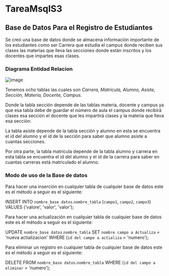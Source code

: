 # TareaMsqlS3
## Base de Datos Para el Registro de Estudiantes
Se creó una base de datos donde se almacena información importante de los estudiantes como ser Carrera que estudia el campus donde reciben sus clases las materias que lleva las secciones donde están inscritos y los docentes que impartes esas clases.

### Diagrama Entidad Relacion 
![image](https://github.com/Griselda1999/TareaMsqlS3/assets/116777541/2367d041-cf03-47cf-b65d-a88758c425ee)

Tenemos ocho tablas las cuales son *Carrera, Matricula, Alumno, Asiste, Sección, Materia, Docente, Campus.*

Donde la tabla sección depende de las tablas materia, docente y campus ya que esa tabla debe de guardar el número de aula el campus donde recibirá clases esa sección el docente que les impartirá clases y la materia que lleva esa sección.

La tabla asiste depende de la tabla sección y alumno en esta se encuentra el id del alumno y el id de la sección para saber que alumno asiste a cuantas secciones.

Por otra parte, la tabla matricula depende de la tabla alumno y carrera en esta tabla se encuentra el id del alumno y el id de la carrera para saber en cuantas carreras está matriculado el alumno.

### Modo de uso de la Base de datos 
Para hacer una inserción en cualquier tabla de cualquier base de datos este es el método a seguir es el siguiente:

INSERT INTO `nombre_base datos`.`nombre_tabla` (`campo1`, `campo2`, `campo3`) VALUES ('valore', 'valor', 'valor');

Para hacer una actualización en cualquier tabla de cualquier base de datos este es el método a seguir es el siguiente: 

UPDATE `nombre_base datos`.`nombre_tabla` SET `nombre campo a Actualiza` = 'nueva actializacion' WHERE (`id del campo a actializa` = 'numero');

Para eliminar un registro en cualquier tabla de cualquier base de datos este es el método a seguir es el siguiente: 

DELETE FROM `nombre_base datos`.`nombre_tabla` WHERE (`id del campo a eliminar` = 'numero');
